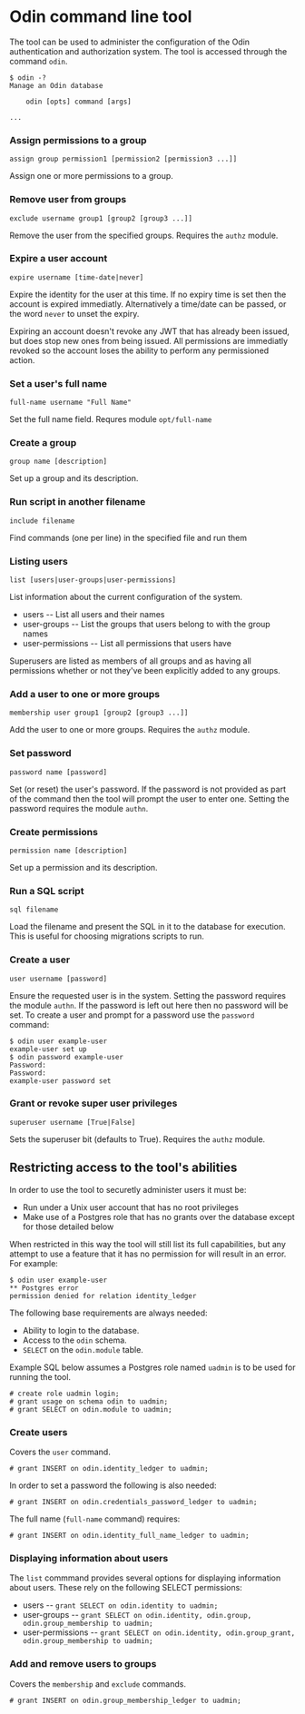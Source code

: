 # Odin command line tool

The tool can be used to administer the configuration of the Odin authentication and authorization system. The tool is accessed through the command `odin`.

    $ odin -?
    Manage an Odin database

        odin [opts] command [args]

    ...



### Assign permissions to a group

    assign group permission1 [permission2 [permission3 ...]]

Assign one or more permissions to a group.

### Remove user from groups

    exclude username group1 [group2 [group3 ...]]

Remove the user from the specified groups. Requires the `authz` module.

### Expire a user account

    expire username [time-date|never]

Expire the identity for the user at this time. If no expiry time is set then the account is expired immediatly. Alternatively a time/date can be passed, or the word `never` to unset the expiry.

Expiring an account doesn't revoke any JWT that has already been issued, but does stop new ones from being issued. All permissions are immediatly revoked so the account loses the ability to perform any permissioned action.

### Set a user's full name

    full-name username "Full Name"

Set the full name field. Requres module `opt/full-name`

### Create a group

    group name [description]

Set up a group and its description.

### Run script in another filename

    include filename

Find commands (one per line) in the specified file and run them

### Listing users

    list [users|user-groups|user-permissions]

List information about the current configuration of the system.

* users -- List all users and their names
* user-groups -- List the groups that users belong to with the group names
* user-permissions -- List all permissions that users have

Superusers are listed as members of all groups and as having all permissions whether or not they've been explicitly added to any groups.

### Add a user to one or more groups

    membership user group1 [group2 [group3 ...]]

Add the user to one or more groups. Requires the `authz` module.

### Set password

    password name [password]

Set (or reset) the user's password. If the password is not provided as part of the command then the tool will prompt the user to enter one.  Setting the password requires the module `authn`.

### Create permissions

    permission name [description]

Set up a permission and its description.

### Run a SQL script

    sql filename

Load the filename and present the SQL in it to the database for execution. This is useful for choosing migrations scripts to run.

### Create a user

    user username [password]

Ensure the requested user is in the system. Setting the password requires the module `authn`. If the password is left out here then no password will be set. To create a user and prompt for a password use the `password` command:

    $ odin user example-user
    example-user set up
    $ odin password example-user
    Password:
    Password:
    example-user password set

### Grant or revoke super user privileges

    superuser username [True|False]

Sets the superuser bit (defaults to True). Requires the `authz` module.


## Restricting access to the tool's abilities

In order to use the tool to securetly administer users it must be:

* Run under a Unix user account that has no root privileges
* Make use of a Postgres role that has no grants over the database except for those detailed below

When restricted in this way the tool will still list its full capabilities, but any attempt to use a feature that it has no permission for will result in an error. For example:

    $ odin user example-user
    ** Postgres error
    permission denied for relation identity_ledger

The following base requirements are always needed:

* Ability to login to the database.
* Access to the `odin` schema.
* `SELECT` on the `odin.module` table.

Example SQL below assumes a Postgres role named `uadmin` is to be used for running the tool.

    # create role uadmin login;
    # grant usage on schema odin to uadmin;
    # grant SELECT on odin.module to uadmin;

### Create users

Covers the `user` command.

    # grant INSERT on odin.identity_ledger to uadmin;

In order to set a password the following is also needed:

    # grant INSERT on odin.credentials_password_ledger to uadmin;

The full name (`full-name` command) requires:

    # grant INSERT on odin.identity_full_name_ledger to uadmin;

### Displaying information about users

The `list` commmand provides several options for displaying information about users. These rely on the following SELECT permissions:

* users -- `grant SELECT on odin.identity to uadmin;`
* user-groups -- `grant SELECT on odin.identity, odin.group, odin.group_membership to uadmin;`
* user-permissions -- `grant SELECT on odin.identity, odin.group_grant, odin.group_membership to uadmin;`

### Add and remove users to groups

Covers the `membership` and `exclude` commands.

    # grant INSERT on odin.group_membership_ledger to uadmin;


